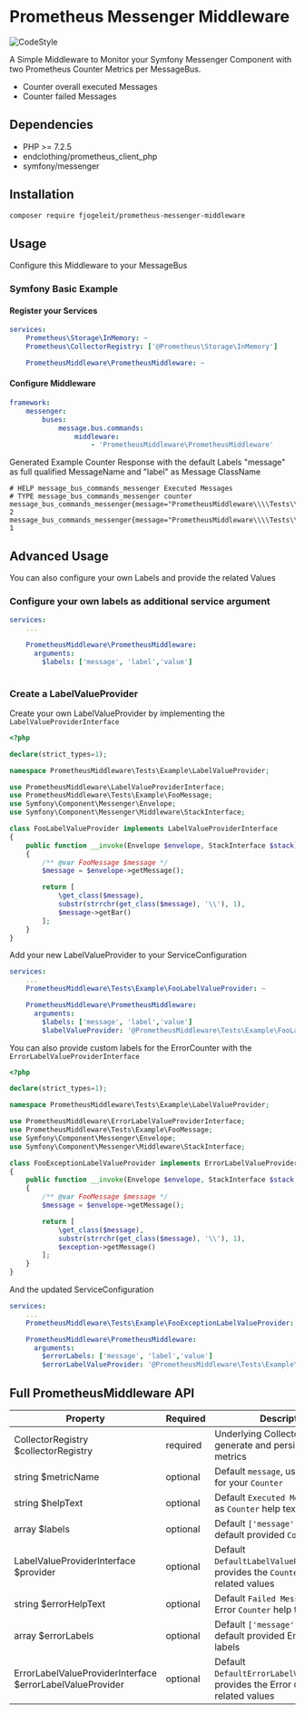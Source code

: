 # Prometheus Messenger Middleware

![CodeStyle](https://github.com/fjogeleit/prometheus-messenger-middleware/workflows/CodeStyle/badge.svg)

A Simple Middleware to Monitor your Symfony Messenger Component with two Prometheus Counter Metrics per MessageBus.

* Counter overall executed Messages
* Counter failed Messages

## Dependencies
* PHP >= 7.2.5
* endclothing/prometheus_client_php
* symfony/messenger

## Installation

```bash
composer require fjogeleit/prometheus-messenger-middleware
```

## Usage

Configure this Middleware to your MessageBus

### Symfony Basic Example

#### Register your Services

```yaml
services:
    Prometheus\Storage\InMemory: ~
    Prometheus\CollectorRegistry: ['@Prometheus\Storage\InMemory']

    PrometheusMiddleware\PrometheusMiddleware: ~
```

#### Configure Middleware

```yaml
framework:
    messenger:
        buses:
            message.bus.commands:
                middleware:
                    - 'PrometheusMiddleware\PrometheusMiddleware'
```

Generated Example Counter Response with the default Labels "message" as full qualified MessageName and "label" as Message ClassName

```text
# HELP message_bus_commands_messenger Executed Messages
# TYPE message_bus_commands_messenger counter
message_bus_commands_messenger{message="PrometheusMiddleware\\\\Tests\\\\Example\\\\FooMessage",label="FooMessage"} 2
message_bus_commands_messenger{message="PrometheusMiddleware\\\\Tests\\\\Example\\\\FooMessage",label="BarMessage"} 1
```
## Advanced Usage

You can also configure your own Labels and provide the related Values

### Configure your own labels as additional service argument

```yaml
services:
    ...

    PrometheusMiddleware\PrometheusMiddleware:
      arguments:
        $labels: ['message', 'label','value']
        
```

### Create a LabelValueProvider

Create your own LabelValueProvider by implementing the `LabelValueProviderInterface`

```php
<?php

declare(strict_types=1);

namespace PrometheusMiddleware\Tests\Example\LabelValueProvider;

use PrometheusMiddleware\LabelValueProviderInterface;
use PrometheusMiddleware\Tests\Example\FooMessage;
use Symfony\Component\Messenger\Envelope;
use Symfony\Component\Messenger\Middleware\StackInterface;

class FooLabelValueProvider implements LabelValueProviderInterface
{
    public function __invoke(Envelope $envelope, StackInterface $stack): array
    {
        /** @var FooMessage $message */
        $message = $envelope->getMessage();

        return [
            \get_class($message),
            substr(strrchr(get_class($message), '\\'), 1),
            $message->getBar()
        ];
    }
}
```
Add your new LabelValueProvider to your ServiceConfiguration

```yaml
services:
    ...
    PrometheusMiddleware\Tests\Example\FooLabelValueProvider: ~

    PrometheusMiddleware\PrometheusMiddleware:
      arguments:
        $labels: ['message', 'label','value']
        $labelValueProvider: '@PrometheusMiddleware\Tests\Example\FooLabelValueProvider'
```
You can also provide custom labels for the ErrorCounter with the `ErrorLabelValueProviderInterface`

```php
<?php

declare(strict_types=1);

namespace PrometheusMiddleware\Tests\Example\LabelValueProvider;

use PrometheusMiddleware\ErrorLabelValueProviderInterface;
use PrometheusMiddleware\Tests\Example\FooMessage;
use Symfony\Component\Messenger\Envelope;
use Symfony\Component\Messenger\Middleware\StackInterface;

class FooExceptionLabelValueProvider implements ErrorLabelValueProviderInterface
{
    public function __invoke(Envelope $envelope, StackInterface $stack, \Throwable $exception): array
    {
        /** @var FooMessage $message */
        $message = $envelope->getMessage();

        return [
            \get_class($message),
            substr(strrchr(get_class($message), '\\'), 1),
            $exception->getMessage()
        ];
    }
}
```
And the updated ServiceConfiguration

```yaml
services:
    ...
    PrometheusMiddleware\Tests\Example\FooExceptionLabelValueProvider: ~

    PrometheusMiddleware\PrometheusMiddleware:
      arguments:
        $errorLabels: ['message', 'label','value']
        $errorLabelValueProvider: '@PrometheusMiddleware\Tests\Example\LabelValueProvider'
```

## Full PrometheusMiddleware API

| Property                        | Required         | Description
|---------------------------------|------------------|-------------------------------------------------------------------|
| CollectorRegistry $collectorRegistry     | required         | Underlying CollectorRegistry to generate and persist your metrics |
| string $metricName              | optional         | Default `message`, used as "name" for your `Counter`              |
| string $helpText                | optional         | Default `Executed Messages`, used as `Counter` help text  |
| array $labels                   | optional         | Default `['message', 'label']`, default provided `Counter` labels  |
| LabelValueProviderInterface $provider | optional         | Default `DefaultLabelValueProvider`, provides the `Counter` label related values  |
| string $errorHelpText           | optional         | Default `Failed Messages`, used as Error `Counter` help text  |
| array $errorLabels              | optional         | Default `['message', 'label']`, default provided Error `Counter` labels  |
| ErrorLabelValueProviderInterface $errorLabelValueProvider | optional         | Default `DefaultErrorLabelValueProvider`, provides the Error `Counter` label related values  |
